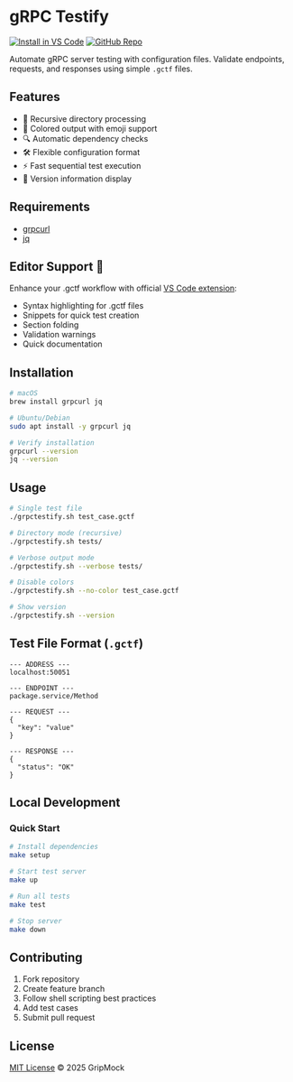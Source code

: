 # gRPC Testify

[![Install in VS Code](https://img.shields.io/badge/VS_Code-Marketplace-blue?logo=visualstudiocode)](https://marketplace.visualstudio.com/items?itemName=gripmock.grpctestify)
[![GitHub Repo](https://img.shields.io/badge/GitHub-Repo-green?logo=github)](https://github.com/gripmock/grpctestify-vscode)

Automate gRPC server testing with configuration files. Validate endpoints, requests, and responses using simple `.gctf` files.

## Features
- 📂 Recursive directory processing
- 🎨 Colored output with emoji support
- 🔍 Automatic dependency checks
- 🛠 Flexible configuration format
- ⚡ Fast sequential test execution
- 📄 Version information display

## Requirements
- [grpcurl](https://github.com/fullstorydev/grpcurl)
- [jq](https://stedolan.github.io/jq/)

## Editor Support 🚀
Enhance your .gctf workflow with official [VS Code extension](https://marketplace.visualstudio.com/items?itemName=gripmock.grpctestify):
- Syntax highlighting for .gctf files
- Snippets for quick test creation
- Section folding
- Validation warnings
- Quick documentation

## Installation
```bash
# macOS
brew install grpcurl jq

# Ubuntu/Debian
sudo apt install -y grpcurl jq

# Verify installation
grpcurl --version
jq --version
```

## Usage
```bash
# Single test file
./grpctestify.sh test_case.gctf

# Directory mode (recursive)
./grpctestify.sh tests/

# Verbose output mode
./grpctestify.sh --verbose tests/

# Disable colors
./grpctestify.sh --no-color test_case.gctf

# Show version
./grpctestify.sh --version
```

## Test File Format (`.gctf`)
```text
--- ADDRESS ---
localhost:50051

--- ENDPOINT ---
package.service/Method

--- REQUEST ---
{
  "key": "value"
}

--- RESPONSE ---
{
  "status": "OK"
}
```

## Local Development
### Quick Start
```bash
# Install dependencies
make setup

# Start test server
make up

# Run all tests
make test

# Stop server
make down
```

## Contributing
1. Fork repository
2. Create feature branch
3. Follow shell scripting best practices
4. Add test cases
5. Submit pull request

## License
[MIT License](LICENSE) © 2025 GripMock
